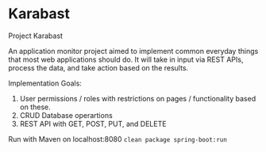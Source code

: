 # Karabast
Project Karabast

An application monitor project aimed to implement common everyday things that most web applications should do. It will take in input via REST APIs, process the data, and take action based on the results.

Implementation Goals:
1. User permissions / roles with restrictions on pages / functionality based on these.
2. CRUD Database operartions
3. REST API with GET, POST, PUT, and DELETE

Run with Maven on localhost:8080
```clean package spring-boot:run```
